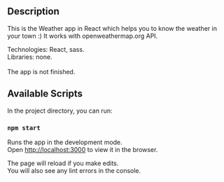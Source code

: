 ## Description

This is the Weather app in React which helps you to know the weather in your town :)
It works with openweathermap.org API.

Technologies: React, sass.<br />
Libraries: none. <br/>
<br/>
The app is not finished.

## Available Scripts

In the project directory, you can run:

### `npm start`

Runs the app in the development mode.<br />
Open [http://localhost:3000](http://localhost:3000) to view it in the browser.

The page will reload if you make edits.<br />
You will also see any lint errors in the console.

